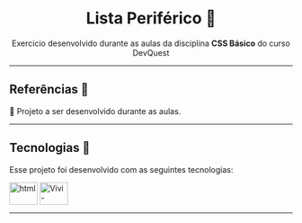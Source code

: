 <h1 align="center">
     Lista Periférico 📝
</h1>

<p align="center">Exercicio desenvolvido durante as aulas da disciplina <strong>CSS Básico</strong> do curso DevQuest</p>

<hr>


##  Referências 📌

🔹 Projeto a ser desenvolvido durante as aulas. 

<hr>

## Tecnologias 🚀 

Esse projeto foi desenvolvido com as seguintes tecnologias:

<div style="display: inline_block">
	<img align="center" alt="html" height="40" width="50" src="https://icongr.am/devicon/html5-original.svg?size=128&color=currentColor">
    <img align="center" alt="Vivi-CSHARP" height="40" width="50" src="https://icongr.am/devicon/css3-original.svg?size=128&color=currentColor">
          
</div>

<hr> 
